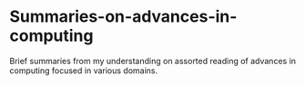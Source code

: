 # Summaries-on-advances-in-computing
Brief summaries from my understanding on assorted reading of advances in computing focused in various domains.

